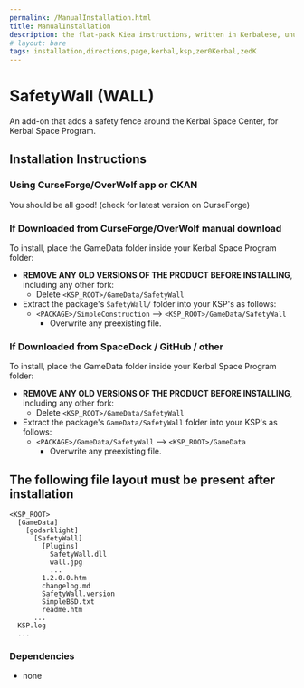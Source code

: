 ```yaml
---
permalink: /ManualInstallation.html
title: ManualInstallation
description: the flat-pack Kiea instructions, written in Kerbalese, unusally present
# layout: bare
tags: installation,directions,page,kerbal,ksp,zer0Kerbal,zedK
---
```


<!-- ManualInstallation.md v1.1.1.0
SafetyWall (WALL)
created: 01 Apr 2019
updated: 01 Apr 2022 -->

<!-- based upon work by Lisias -->

# SafetyWall (WALL)

An add-on that adds a safety fence around the Kerbal Space Center, for Kerbal Space Program.

## Installation Instructions

### Using CurseForge/OverWolf app or CKAN

You should be all good! (check for latest version on CurseForge)

### If Downloaded from CurseForge/OverWolf manual download

To install, place the GameData folder inside your Kerbal Space Program folder:

* **REMOVE ANY OLD VERSIONS OF THE PRODUCT BEFORE INSTALLING**, including any other fork:
  * Delete `<KSP_ROOT>/GameData/SafetyWall`
* Extract the package's `SafetyWall/` folder into your KSP's as follows:
  * `<PACKAGE>/SimpleConstruction` --> `<KSP_ROOT>/GameData/SafetyWall`
    * Overwrite any preexisting file.

### If Downloaded from SpaceDock / GitHub / other

To install, place the GameData folder inside your Kerbal Space Program folder:

* **REMOVE ANY OLD VERSIONS OF THE PRODUCT BEFORE INSTALLING**, including any other fork:
  * Delete `<KSP_ROOT>/GameData/SafetyWall`
* Extract the package's `GameData/SafetyWall` folder into your KSP's as follows:
  * `<PACKAGE>/GameData/SafetyWall` --> `<KSP_ROOT>/GameData`
    * Overwrite any preexisting file.

## The following file layout must be present after installation

```
<KSP_ROOT>
  [GameData]
    [godarklight]
      [SafetyWall]
        [Plugins]
          SafetyWall.dll
          wall.jpg
          ...
        1.2.0.0.htm
        changelog.md
        SafetyWall.version
        SimpleBSD.txt
        readme.htm
      ...
  KSP.log
  ...
```

### Dependencies

* none
